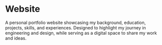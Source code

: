 # Website
A personal portfolio website showcasing my background, education, projects, skills, and experiences. Designed to highlight my journey in engineering and design, while serving as a digital space to share my work and ideas.
